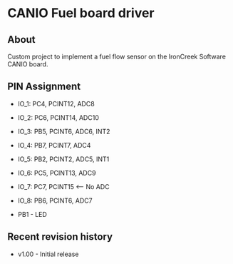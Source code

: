 # CANIO Fuel board driver

## About
Custom project to implement a fuel flow sensor on the IronCreek Software CANIO
board.

## PIN Assignment

- IO_1: PC4, PCINT12, ADC8
- IO_2: PC6, PCINT14, ADC10
- IO_3: PB5, PCINT6, ADC6, INT2
- IO_4: PB7, PCINT7, ADC4

- IO_5: PB2, PCINT2, ADC5, INT1
- IO_6: PC5, PCINT13, ADC9
- IO_7: PC7, PCINT15 <-- No ADC
- IO_8: PB6, PCINT6, ADC7

- PB1 - LED

## Recent revision history
* v1.00 - Initial release
